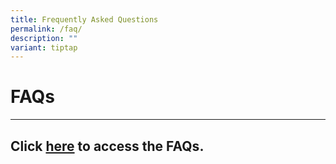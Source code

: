 ```yaml
---
title: Frequently Asked Questions
permalink: /faq/
description: ""
variant: tiptap
---
```

<h1>FAQs</h1>
<hr>
<h2>Click <a href="https://ask.gov.sg/bpghs" rel="noopener nofollow" target="_blank">here</a> to access the FAQs.</h2>
<h2></h2>
<p></p>